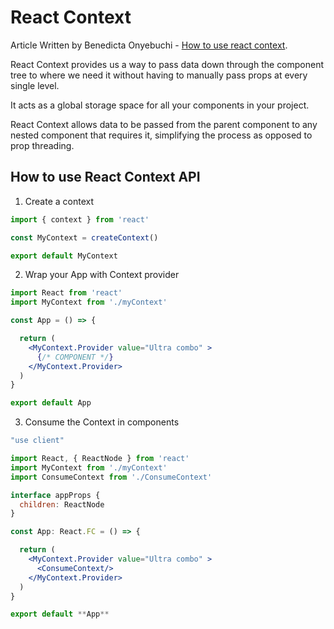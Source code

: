 # React Context

Article Written by Benedicta Onyebuchi - [How to use react context](https://www.freecodecamp.org/news/how-to-use-react-context/).

React Context provides us a way to pass data down through the component tree to where we need it without having to manually pass props at every single level.

It acts as a global storage space for all your components in your project.

React Context allows data to be passed from the parent component to any nested component that requires it, simplifying the process as opposed to prop threading.

## How to use React Context API

1. Create a context

```jsx
import { context } from 'react'

const MyContext = createContext()

export default MyContext
```

2. Wrap your App with Context provider

```jsx
import React from 'react'
import MyContext from './myContext'

const App = () => {

  return (
    <MyContext.Provider value="Ultra combo" >
      {/* COMPONENT */}
    </MyContext.Provider>
  )
}

export default App
```

3. Consume the Context in components

```jsx
"use client"

import React, { ReactNode } from 'react'
import MyContext from './myContext'
import ConsumeContext from './ConsumeContext'

interface appProps {
  children: ReactNode
}

const App: React.FC = () => {

  return (
    <MyContext.Provider value="Ultra combo" >
      <ConsumeContext/>
    </MyContext.Provider>
  )
}

export default **App**
```
